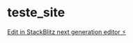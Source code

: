 # teste_site

[Edit in StackBlitz next generation editor ⚡️](https://stackblitz.com/~/github.com/flavio-fontanesi/teste_site)